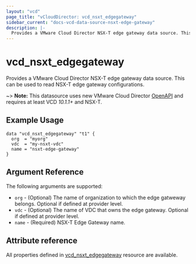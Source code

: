 ```yaml
---
layout: "vcd"
page_title: "vCloudDirector: vcd_nsxt_edgegateway"
sidebar_current: "docs-vcd-data-source-nsxt-edge-gateway"
description: |-
  Provides a VMware Cloud Director NSX-T edge gateway data source. This can be used to read NSX-T edge gateway configurations.
---
```


# vcd\_nsxt\_edgegateway

Provides a VMware Cloud Director NSX-T edge gateway data source. This can be used to read NSX-T edge gateway configurations.

~> **Note:** This datasource uses new VMware Cloud Director
[OpenAPI](https://code.vmware.com/docs/11982/getting-started-with-vmware-cloud-director-openapi) and
requires at least VCD *10.1.1+* and NSX-T.

## Example Usage 

```hcl
data "vcd_nsxt_edgegateway" "t1" {
  org  = "myorg"
  vdc  = "my-nsxt-vdc"
  name = "nsxt-edge-gateway"
}
```


## Argument Reference

The following arguments are supported:

* `org` - (Optional) The name of organization to which the edge gatweway belongs. Optional if defined at provider level.
* `vdc` - (Optional) The name of VDC that owns the edge gateway. Optional if defined at provider level.
* `name` - (Required) NSX-T Edge Gateway name.

## Attribute reference

All properties defined in [vcd_nsxt_edgegateway](/docs/providers/vcd/r/nsxt_edgegateway.html)
resource are available.
